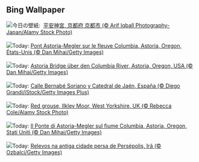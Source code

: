 ## Bing Wallpaper
![](https://www.bing.com/th?id=OHR.JidaiMatsuri2023_JA-JP2436746215_UHD.jpg&w=1000)今日の壁紙: &nbsp;[平安神宮, 京都府 京都市 (© Arif Iqball Photography-Japan/Alamy Stock Photo)](https://www.bing.com/th?id=OHR.JidaiMatsuri2023_JA-JP2436746215_UHD.jpg)
<br><br/>
![](https://www.bing.com/th?id=OHR.AstoriaBridge_FR-FR4917607488_UHD.jpg&w=1000)Today: [Pont Astoria-Megler sur le fleuve Columbia, Astoria, Oregon, États-Unis (© Dan Mihai/Getty Images)](https://www.bing.com/th?id=OHR.AstoriaBridge_FR-FR4917607488_UHD.jpg)
<br><br/>
![](https://www.bing.com/th?id=OHR.AstoriaBridge_DE-DE9580426863_UHD.jpg&w=1000)Today: [Astoria Bridge über den Columbia River, Astoria, Oregon, USA (© Dan Mihai/Getty Images)](https://www.bing.com/th?id=OHR.AstoriaBridge_DE-DE9580426863_UHD.jpg)
<br><br/>
![](https://www.bing.com/th?id=OHR.JaenFair_ES-ES5495471226_UHD.jpg&w=1000)Today: [Calle Bernabé Soriano y Catedral de Jaén, España (© Diego Grandi/iStock/Getty Images Plus)](https://www.bing.com/th?id=OHR.JaenFair_ES-ES5495471226_UHD.jpg)
<br><br/>
![](https://www.bing.com/th?id=OHR.RedGrouseUK_EN-GB4381354892_UHD.jpg&w=1000)Today: [Red grouse, Ilkley Moor, West Yorkshire, UK (© Rebecca Cole/Alamy Stock Photo)](https://www.bing.com/th?id=OHR.RedGrouseUK_EN-GB4381354892_UHD.jpg)
<br><br/>
![](https://www.bing.com/th?id=OHR.AstoriaBridge_IT-IT7575959627_UHD.jpg&w=1000)Today: [Il Ponte di Astoria-Megler sul fiume Columbia, Astoria, Oregon, Stati Uniti (© Dan Mihai/Getty Images)](https://www.bing.com/th?id=OHR.AstoriaBridge_IT-IT7575959627_UHD.jpg)
<br><br/>
![](https://www.bing.com/th?id=OHR.PersepolisRelief_PT-BR7243215080_UHD.jpg&w=1000)Today: [Relevos na antiga cidade persa de Persépolis, Irã (© Ozbalci/Getty Images)](https://www.bing.com/th?id=OHR.PersepolisRelief_PT-BR7243215080_UHD.jpg)
<br><br/>
